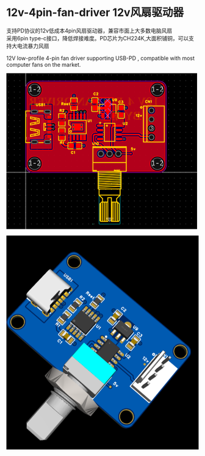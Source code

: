 # 12v-4pin-fan-driver 12v风扇驱动器
支持PD协议的12v低成本4pin风扇驱动器，兼容市面上大多数电脑风扇  
采用6pin type-c接口，降低焊接难度。PD芯片为CH224K,大面积铺铜，可以支持大电流暴力风扇
 
12V low-profile 4-pin fan driver supporting USB-PD , compatible with most computer fans on the market.

![alt text](image.png)

![alt text](image-1.png)